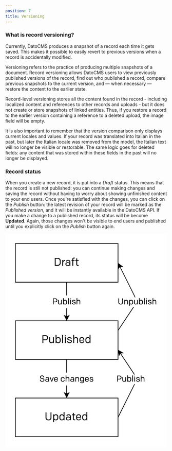 ```yaml
---
position: 7
title: Versioning
---
```


### What is record versioning?

Currently, DatoCMS produces a snapshot of a record each time it gets saved. This makes it possible to easily revert to previous versions when a record is accidentally modified. 

Versioning refers to the practice of producing multiple snapshots of a document. Record versioning allows DatoCMS users to view previously published versions of the record, find out who published a record, compare previous snapshots to the current version, and — when necessary — restore the content to the earlier state.

Record-level versioning stores all the content found in the record - including localized content and references to other records and uploads - but it does not create or store snapshots of linked entities. Thus, if you restore a record to the earlier version containing a reference to a deleted upload, the image field will be empty.

It is also important to remember that the version comparison only displays current locales and values. If your record was translated into Italian in the past, but later the Italian locale was removed from the model, the Italian text will no longer be visible or restorable. The same logic goes for deleted fields: any content that was stored within these fields in the past will no longer be displayed.

### Record status

When you create a new record, it is put into a *Draft* status. This means that the record is still not published: you can continue making changes and saving the record without having to worry about showing unfinished content to your end users. Once you're satisfied with the changes, you can click on the *Publish* button: the latest revision of your record will be marked as the *Published version*, and it will be instantly available in the DatoCMS API. If you make a change to a published record, its status will be become **Updated**. Again, those changes won't be visible to end users and published until you explicitly click on the *Publish* button again. 

![foo](../images/versioning/diagram.png)


